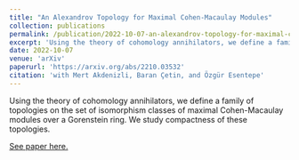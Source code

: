 ```yaml
---
title: "An Alexandrov Topology for Maximal Cohen-Macaulay Modules"
collection: publications
permalink: /publication/2022-10-07-an-alexandrov-topology-for-maximal-cohen--macaulay-modules
excerpt: 'Using the theory of cohomology annihilators, we define a family of topologies on the set of isomorphism classes of maximal Cohen-Macaulay modules over a Gorenstein ring. We study compactness of these topologies.'
date: 2022-10-07
venue: 'arXiv'
paperurl: 'https://arxiv.org/abs/2210.03532'
citation: 'with Mert Akdenizli, Baran Çetin, and Özgür Esentepe'
---
```

Using the theory of cohomology annihilators, we define a family of topologies on the set of isomorphism classes of maximal Cohen-Macaulay modules over a Gorenstein ring. We study compactness of these topologies.

[See paper here.](https://arxiv.org/abs/2210.03532)